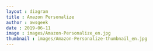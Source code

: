 ```yaml
---
layout : diagram
title : Amazon Personalize
author : awsgeek
date : 2019-06-11
image : images/Amazon-Personalize_en.jpg
thumbnail : images/Amazon-Personalize-thumbnail_en.jpg
---
```

